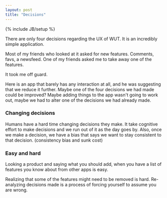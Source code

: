 ```yaml
---
layout: post
title: "Decisions"
---
```

{% include JB/setup %}

There are only four decisions regarding the UX of WUT. It is an incredibly simple application.

Most of my friends who looked at it asked for new features. Comments, favs, a newsfeed. One of my friends asked me to take away one of the features.

It took me off guard.

Here is an app that barely has any interaction at all, and he was suggesting that we reduce it further. Maybe one of the four decisions we had made could be improved? Maybe adding things to the app wasn't going to work out, maybe we had to alter one of the decisions we had already made.

### Changing decisions

Humans have a hard time changing decisions they make. It take cognitive effort to make decisions and we run out of it as the day goes by. Also, once we make a decision, we have a bias that says we want to stay consistent to that decision. (consistency bias and sunk cost)

### Easy and hard

Looking a product and saying what you should add, when you have a list of features you know about from other apps is easy.

Realizing that some of the features might need to be removed is hard. Re-analyzing decisions made is a process of forcing yourself to assume you are wrong.
